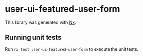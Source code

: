 # user-ui-featured-user-form

This library was generated with [Nx](https://nx.dev).

## Running unit tests

Run `nx test user-ui-featured-user-form` to execute the unit tests.
